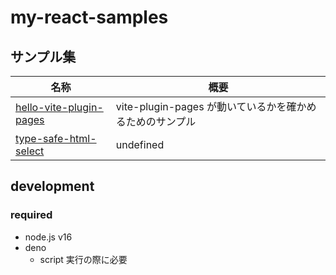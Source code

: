 # my-react-samples

## サンプル集

<!-- prettier-ignore -->
|名称|概要|
|-|-|
|[hello-vite-plugin-pages](https://kagurazaka-0.github.io/my-react-samples/samples/202206-hello-vite-plugin-pages/)|vite-plugin-pages が動いているかを確かめるためのサンプル|
|[type-safe-html-select](https://kagurazaka-0.github.io/my-react-samples/samples/202207-type-safe-html-select/)|undefined|

## development

### required

- node.js v16
- deno
  - script 実行の際に必要
